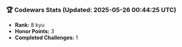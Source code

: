 ### 🏆 Codewars Stats (Updated: 2025-05-26 00:44:25 UTC)

- **Rank:** 8 kyu
- **Honor Points:** 3
- **Completed Challenges:** 1
